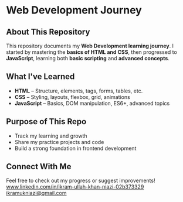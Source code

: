#  Web Development Journey

##  About This Repository

This repository documents my **Web Development learning journey**.
I started by mastering the **basics of HTML and CSS**, then progressed to **JavaScript**, learning both **basic scripting** and **advanced concepts**.

## What I've Learned

* **HTML** – Structure, elements, tags, forms, tables, etc.
* **CSS** – Styling, layouts, flexbox, grid, animations
* **JavaScript** – Basics, DOM manipulation, ES6+, advanced topics

## Purpose of This Repo

* Track my learning and growth
* Share my practice projects and code
* Build a strong foundation in frontend development

##  Connect With Me

Feel free to check out my progress or suggest improvements!
www.linkedin.com/in/ikram-ullah-khan-niazi-02b373329
ikramukniazi@gmail.com



